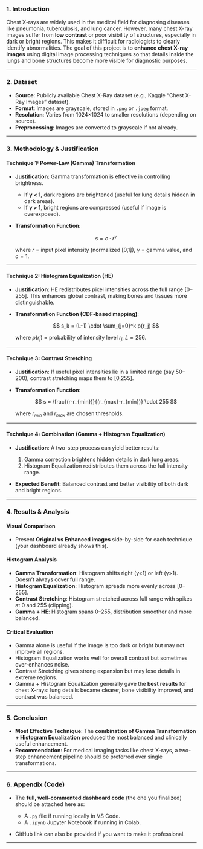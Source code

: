 ### **1. Introduction**

Chest X-rays are widely used in the medical field for diagnosing diseases like pneumonia, tuberculosis, and lung cancer. However, many chest X-ray images suffer from **low contrast** or poor visibility of structures, especially in dark or bright regions. This makes it difficult for radiologists to clearly identify abnormalities.
The goal of this project is to **enhance chest X-ray images** using digital image processing techniques so that details inside the lungs and bone structures become more visible for diagnostic purposes.

---

### **2. Dataset**

- **Source**: Publicly available Chest X-Ray dataset (e.g., Kaggle “Chest X-Ray Images” dataset).
- **Format**: Images are grayscale, stored in `.png` or `.jpeg` format.
- **Resolution**: Varies from 1024×1024 to smaller resolutions (depending on source).
- **Preprocessing**: Images are converted to grayscale if not already.

---

### **3. Methodology & Justification**

#### **Technique 1: Power-Law (Gamma) Transformation**

- **Justification**: Gamma transformation is effective in controlling brightness.

  - If **γ < 1**, dark regions are brightened (useful for lung details hidden in dark areas).
  - If **γ > 1**, bright regions are compressed (useful if image is overexposed).

- **Transformation Function**:

  $$
  s = c \cdot r^\gamma
  $$

  where $r$ = input pixel intensity (normalized \[0,1]), $\gamma$ = gamma value, and $c=1$.

---

#### **Technique 2: Histogram Equalization (HE)**

- **Justification**: HE redistributes pixel intensities across the full range \[0–255].
  This enhances global contrast, making bones and tissues more distinguishable.
- **Transformation Function (CDF-based mapping)**:

  $$
  s_k = (L-1) \cdot \sum_{j=0}^k p(r_j)
  $$

  where $p(r_j)$ = probability of intensity level $r_j$, $L=256$.

---

#### **Technique 3: Contrast Stretching**

- **Justification**: If useful pixel intensities lie in a limited range (say 50–200), contrast stretching maps them to \[0,255].
- **Transformation Function**:

  $$
  s = \frac{(r-r_{min})}{(r_{max}-r_{min})} \cdot 255
  $$

  where $r_{min}$ and $r_{max}$ are chosen thresholds.

---

#### **Technique 4: Combination (Gamma + Histogram Equalization)**

- **Justification**: A two-step process can yield better results:

  1. Gamma correction brightens hidden details in dark lung areas.
  2. Histogram Equalization redistributes them across the full intensity range.

- **Expected Benefit**: Balanced contrast and better visibility of both dark and bright regions.

---

### **4. Results & Analysis**

#### **Visual Comparison**

- Present **Original vs Enhanced images** side-by-side for each technique (your dashboard already shows this).

#### **Histogram Analysis**

- **Gamma Transformation**: Histogram shifts right (γ<1) or left (γ>1). Doesn’t always cover full range.
- **Histogram Equalization**: Histogram spreads more evenly across \[0–255].
- **Contrast Stretching**: Histogram stretched across full range with spikes at 0 and 255 (clipping).
- **Gamma + HE**: Histogram spans 0–255, distribution smoother and more balanced.

#### **Critical Evaluation**

- Gamma alone is useful if the image is too dark or bright but may not improve all regions.
- Histogram Equalization works well for overall contrast but sometimes over-enhances noise.
- Contrast Stretching gives strong expansion but may lose details in extreme regions.
- Gamma + Histogram Equalization generally gave the **best results** for chest X-rays: lung details became clearer, bone visibility improved, and contrast was balanced.

---

### **5. Conclusion**

- **Most Effective Technique**: The **combination of Gamma Transformation + Histogram Equalization** produced the most balanced and clinically useful enhancement.
- **Recommendation**: For medical imaging tasks like chest X-rays, a two-step enhancement pipeline should be preferred over single transformations.

---

### **6. Appendix (Code)**

- The **full, well-commented dashboard code** (the one you finalized) should be attached here as:

  - A `.py` file if running locally in VS Code.
  - A `.ipynb` Jupyter Notebook if running in Colab.

- GitHub link can also be provided if you want to make it professional.

---
